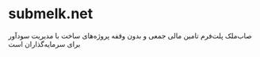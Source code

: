 # submelk.net


صاب‌ملک پلت‌فرم تامین مالی جمعی و بدون وقفه پروژه‌های ساخت با مدیریت سودآور برای سرمایه‌گذاران است
